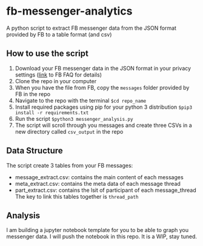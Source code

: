 # fb-messenger-analytics
A python script to extract FB messenger data from the JSON format provided by FB to a table format (and csv)

## How to use the script
1. Download your FB messenger data in the JSON format in your privacy settings ([link](https://www.facebook.com/help/1701730696756992?helpref=hc_global_nav) to FB FAQ for details) 
2. Clone the repo in your computer
3. When you have the file from FB, copy the `messages` folder provided by FB in the repo
4. Navigate to the repo with the terminal `$cd repo_name`
5. Install required packages using pip for your python 3 distribution `$pip3 install -r requirements.txt`
6. Run the script `$python3 messenger_analysis.py` 
7. The script will scroll through you messages and create three CSVs in a new directory called `csv_output` in the repo 

## Data Structure
The script create 3 tables from your FB messages: 
- message_extract.csv: contains the main content of each messages
- meta_extract.csv: contains the meta data of each message thread
- part_extract.csv: contains the lsit of participant of each message_thread
The key to link this tables together is `thread_path`

## Analysis
I am building a jupyter notebook template for you to be able to graph you messenger data. I will push the notebook in this repo. It is a WIP, stay tuned.
